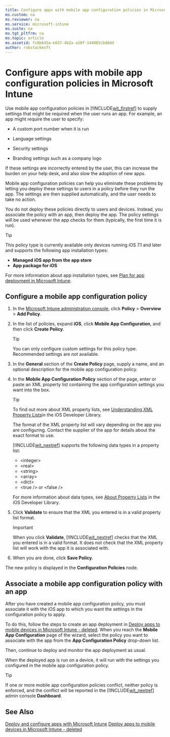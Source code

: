 ```yaml
---
title: Configure apps with mobile app configuration policies in Microsoft Intune
ms.custom: na
ms.reviewer: na
ms.service: microsoft-intune
ms.suite: na
ms.tgt_pltfrm: na
ms.topic: article
ms.assetid: fc6b645a-e837-4b2a-a10f-144065cbd8dd
author: robstackmsft
---
```

# Configure apps with mobile app configuration policies in Microsoft Intune
Use mobile app configuration policies in [!INCLUDE[wit_firstref](../Token/wit_firstref_md.md)] to supply settings that might be required when the user runs an app. For example, an app might require the user to specify:

-   A custom port number when it is run

-   Language settings

-   Security settings

-   Branding settings such as a company logo

If these settings are incorrectly entered by the user, this can increase the burden on your help desk, and also slow the adoption of new apps.

Mobile app configuration policies can help you eliminate these problems by letting you deploy these settings to users in a policy before they run the app. The settings are then supplied automatically, and the user needs to take no action.

You do not deploy these policies directly to users and devices. Instead, you associate the policy with an app, then deploy the app. The policy settings will be used whenever the app checks for them (typically, the first time it is run).

> [!TIP]
> This policy type is currently available only devices running iOS 7.1 and later and supports the following app installation types:
> 
> -   **Managed iOS app from the app store**
> -   **App package for iOS**
> 
> For more information about app installation types, see [Plan for app deployment in Microsoft Intune](../Topic/Plan-for-app-deployment-in-Microsoft-Intune.md).

## Configure a mobile app configuration policy

1.  In the [Microsoft Intune administration console](https://manage.microsoft.com), click **Policy** &gt; **Overview** &gt; **Add Policy**.

2.  In the list of policies, expand **iOS**, click **Mobile App Configuration**, and then click **Create Policy**.

    > [!TIP]
    > You can only configure custom settings for this policy type. Recommended settings are not available.

3.  In the **General** section of the **Create Policy** page, supply a name, and an optional description for the mobile app configuration policy.

4.  In the **Mobile App Configuration Policy** section of the page, enter or paste an  XML property list containing the app configuration settings you want into the box.

    > [!TIP]
    > To find out more about XML property lists, see [Understanding XML Property Lists](https://developer.apple.com/library/ios/documentation/Cocoa/Conceptual/PropertyLists/UnderstandXMLPlist/UnderstandXMLPlist.html)in the iOS Developer Library.
    > 
    > The format of the XML property list will vary depending on the app you are configuring. Contact the supplier of the app for details about the exact format to use.
    > 
    > [!INCLUDE[wit_nextref](../Token/wit_nextref_md.md)] supports the following data types in a property list:
    > 
    > -   &lt;integer&gt;
    > -   &lt;real&gt;
    > -   &lt;string&gt;
    > -   &lt;array&gt;
    > -   &lt;dict&gt;
    > -   &lt;true /&gt; or &lt;false /&gt;
    > 
    > For more information about data types, see [About Property Lists](https://developer.apple.com/library/ios/documentation/Cocoa/Conceptual/PropertyLists/AboutPropertyLists/AboutPropertyLists.html) in the iOS Developer Library.

5.  Click **Validate** to ensure that the XML you entered is in a valid property list format.

    > [!IMPORTANT]
    > When you click **Validate**, [!INCLUDE[wit_nextref](../Token/wit_nextref_md.md)] checks that the XML you entered is in a valid format. It does not check that the XML property list will work with the app it is associated with.

6.  When you are done, click **Save Policy**.

The new policy is displayed in the **Configuration Policies** node.

## Associate a mobile app configuration policy with an app
After you have created a mobile app configuration policy, you must associate it with the iOS app to which you want the settings in the configuration policy to apply.

To do this, follow the steps to create an app deployment in [Deploy apps to mobile devices in Microsoft Intune - deleted](../Topic/Deploy-apps-to-mobile-devices-in-Microsoft-Intune---deleted.md). When you reach the **Mobile App Configuration** page of the wizard, select the policy you want to associate with the app from the **App Configuration Policy** drop-down list.

Then, continue to deploy and monitor the app deployment as usual.

When the deployed app is run on a device, it will run with the settings you configured in the mobile app configuration policy.

> [!TIP]
> If one or more mobile app configuration policies conflict, neither policy is enforced, and the conflict will be reported in the [!INCLUDE[wit_nextref](../Token/wit_nextref_md.md)] admin console **Dashboard**.

## See Also
[Deploy and configure apps with Microsoft Intune](../Topic/Deploy-and-configure-apps-with-Microsoft-Intune.md)
[Deploy apps to mobile devices in Microsoft Intune - deleted](../Topic/Deploy-apps-to-mobile-devices-in-Microsoft-Intune---deleted.md)

